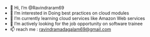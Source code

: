 - 👋 Hi, I’m @Ravindraram69
- 👀 I’m interested in Doing best practices on cloud modules 
- 🌱 I’m currently learning cloud services like Amazon Web services 
- 💞️ I’m actively looking for the job opportunity on software trainee 
- 📫  reach me : ravindramadagalam69@gmail.com

<!---
Ravindraram69/Ravindraram69 is a ✨ special ✨ repository because its `README.md` (this file) appears on your GitHub profile.
You can click the Preview link to take a look at your changes.
--->
